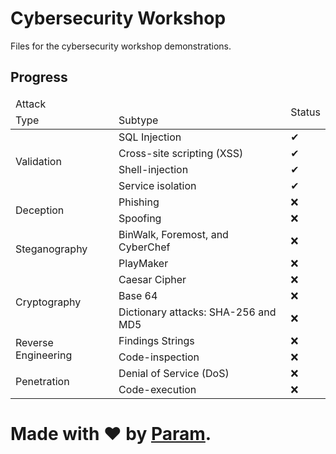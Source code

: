 # Cybersecurity Workshop
Files for the cybersecurity workshop demonstrations.

## Progress
<table>
	<thead>
		<tr>
			<td colspan='2'>Attack</td>
			<td rowspan='2'>Status</td>
		</tr>
		<tr>
			<td>Type</td>
			<td>Subtype</td>
		</tr>
	</thead>
	<tbody>
		<tr>
			<td rowspan='4'>Validation</td>
			<td>SQL Injection</td>
			<td>✔</td>
		</tr>
		<tr>
			<td>Cross-site scripting (XSS)</td>
			<td>✔</td>
		</tr>
		<tr>
			<td>Shell-injection</td>
			<td>✔</td>
		</tr>
		<tr>
			<td>Service isolation</td>
			<td>✔</td>
		</tr>
		<tr>
			<td rowspan='2'>Deception</td>
			<td>Phishing</td>
			<td>❌</td>
		</tr>
		<tr>
			<td>Spoofing</td>
			<td>❌</td>
		</tr>
		<tr>
			<td rowspan='2'>Steganography</td>
			<td>BinWalk, Foremost, and CyberChef</td>
			<td>❌</td>
		</tr>
		<tr>
			<td>PlayMaker</td>
			<td>❌</td>
		</tr>
		<tr>
			<td rowspan='3'>Cryptography</td>
			<td>Caesar Cipher</td>
			<td>❌</td>
		</tr>
		<tr>
			<td>Base 64</td>
			<td>❌</td>
		</tr>
		<tr>
			<td>Dictionary attacks: SHA-256 and MD5</td>
			<td>❌</td>
		</tr>
		<tr>
			<td rowspan='2'>Reverse Engineering</td>
			<td>Findings Strings</td>
			<td>❌</td>
		</tr>
		<tr>
			<td>Code-inspection</td>
			<td>❌</td>
		</tr>
		<tr>
			<td rowspan='2'>Penetration</td>
			<td>Denial of Service (DoS)</td>
			<td>❌</td>
		</tr>
		<tr>
			<td>Code-execution</td>
			<td>❌</td>
		</tr>
	</tbody>
</table>

# Made with ❤ by [Param](https://www.paramsid.com).